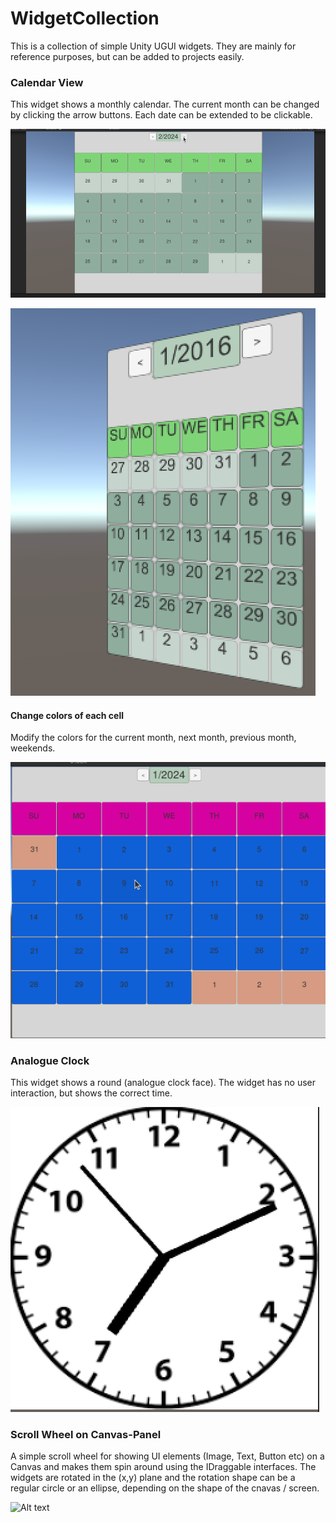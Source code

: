 # WidgetCollection

This is a collection of simple Unity UGUI widgets. They are mainly for reference purposes, but can be added to projects easily.

### Calendar View

This widget shows a monthly calendar. The current month can be changed by clicking the arrow buttons. Each date can be extended to be clickable. 

![Alt text](/gitimages/calview1.png?raw=true "Calendar View")



![Alt text](/gitimages/calview2.png?raw=true "Calendar View") 


#### Change colors of each cell

Modify the colors for the current month, next month, previous month, weekends. 


![Alt text](/gitimages/calview3.png?raw=true "Calendar View")
### Analogue Clock

This widget shows a round (analogue clock face). The widget has no user interaction, but shows the correct time.

![Alt text](/gitimages/Screen%20Shot%202016-01-08%20at%2019.10.44.png?raw=true "Clock Face")


### Scroll Wheel on Canvas-Panel

A simple scroll wheel for showing UI elements (Image, Text, Button etc) on a Canvas and makes them spin around using the IDraggable interfaces. The widgets are rotated in the (x,y) plane and the rotation shape can be a regular circle or an ellipse, depending on the shape of the cnavas / screen.

![Alt text](/gitimages/spinwheel1.gif?raw=true "widget spin wheel")



